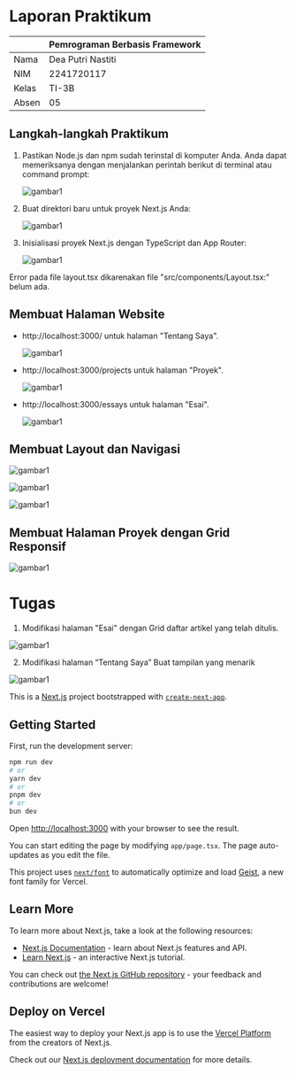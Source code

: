 # Laporan Praktikum

|        |   Pemrograman Berbasis Framework   |
|--------|------------------------------------|
|Nama    | Dea Putri Nastiti                  |
|NIM     | 2241720117                         |
|Kelas   | TI-3B                              |
|Absen   | 05                                 |

## Langkah-langkah Praktikum

1. Pastikan Node.js dan npm sudah terinstal di komputer Anda. Anda dapat memeriksanya dengan
menjalankan perintah berikut di terminal atau command prompt:

    ![gambar1](/website-pribadi/ss/l1_1.png)

2. Buat direktori baru untuk proyek Next.js Anda:

    ![gambar1](/website-pribadi/ss/l1_2.png)

3. Inisialisasi proyek Next.js dengan TypeScript dan App Router:

    ![gambar1](/website-pribadi/ss/l1_3.png)

Error pada file layout.tsx dikarenakan file "src/components/Layout.tsx:" belum ada. 

## Membuat Halaman Website

- http://localhost:3000/ untuk halaman "Tentang Saya".

    ![gambar1](/website-pribadi/ss/l2_1.png)

- http://localhost:3000/projects untuk halaman "Proyek". 

    ![gambar1](/website-pribadi/ss/l2_2.png)

- http://localhost:3000/essays untuk halaman "Esai".

    ![gambar1](/website-pribadi/ss/l2_3.png)

## Membuat Layout dan Navigasi 

![gambar1](/website-pribadi/ss/l3_1.png)

![gambar1](/website-pribadi/ss/l3_2.png)

![gambar1](/website-pribadi/ss/l3_3.png)

## Membuat Halaman Proyek dengan Grid Responsif 

![gambar1](/website-pribadi/ss/l4_1.png)

# Tugas

1. Modifikasi halaman "Esai" dengan Grid daftar artikel yang telah ditulis. 

![gambar1](/website-pribadi/ss/t1.png)

2. Modifikasi halaman “Tentang Saya” Buat tampilan yang menarik  

![gambar1](/website-pribadi/ss/l4_1.png)






This is a [Next.js](https://nextjs.org) project bootstrapped with [`create-next-app`](https://nextjs.org/docs/app/api-reference/cli/create-next-app).



## Getting Started

First, run the development server:

```bash
npm run dev
# or
yarn dev
# or
pnpm dev
# or
bun dev
```

Open [http://localhost:3000](http://localhost:3000) with your browser to see the result.

You can start editing the page by modifying `app/page.tsx`. The page auto-updates as you edit the file.

This project uses [`next/font`](https://nextjs.org/docs/app/building-your-application/optimizing/fonts) to automatically optimize and load [Geist](https://vercel.com/font), a new font family for Vercel.

## Learn More

To learn more about Next.js, take a look at the following resources:

- [Next.js Documentation](https://nextjs.org/docs) - learn about Next.js features and API.
- [Learn Next.js](https://nextjs.org/learn) - an interactive Next.js tutorial.

You can check out [the Next.js GitHub repository](https://github.com/vercel/next.js) - your feedback and contributions are welcome!

## Deploy on Vercel

The easiest way to deploy your Next.js app is to use the [Vercel Platform](https://vercel.com/new?utm_medium=default-template&filter=next.js&utm_source=create-next-app&utm_campaign=create-next-app-readme) from the creators of Next.js.

Check out our [Next.js deployment documentation](https://nextjs.org/docs/app/building-your-application/deploying) for more details.
